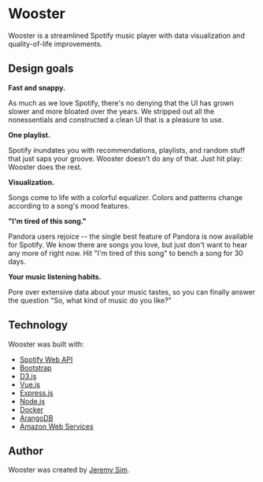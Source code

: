 # Wooster

Wooster is a streamlined Spotify music player with data visualization and quality-of-life improvements.

## Design goals

**Fast and snappy.**

As much as we love Spotify, there's no denying that the UI has grown slower and more bloated over the years. We stripped out all the nonessentials and constructed a clean UI that is a pleasure to use.

**One playlist.**

Spotify inundates you with recommendations, playlists, and random stuff that just saps your groove. Wooster doesn't do any of that. Just hit play: Wooster does the rest.

**Visualization.**

Songs come to life with a colorful equalizer. Colors and patterns change according to a song's mood features.

**"I'm tired of this song."**

Pandora users rejoice -- the single best feature of Pandora is now available for Spotify. We know there are songs you love, but just don't want to hear any more of right now. Hit "I'm tired of this song" to bench a song for 30 days.

**Your music listening habits.**

Pore over extensive data about your music tastes, so you can finally answer the question "So, what kind of music do you like?"

## Technology

Wooster was built with:

* [Spotify Web API](https://developer.spotify.com/documentation/web-api/)
* [Bootstrap](https://getbootstrap.com/)
* [D3.js](https://d3js.org/)
* [Vue.js](https://vuejs.org/)
* [Express.js](https://expressjs.com/)
* [Node.js](https://nodejs.org/)
* [Docker](https://www.docker.com/)
* [ArangoDB](https://www.arangodb.com/)
* [Amazon Web Services](https://aws.amazon.com/)

## Author

Wooster was created by [Jeremy Sim](https://www.github.com/jsim0809).
